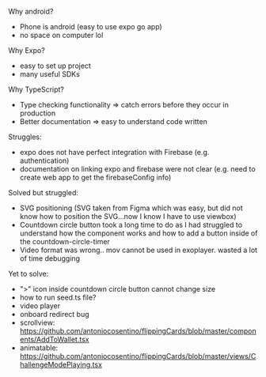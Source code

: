 Why android?

- Phone is android (easy to use expo go app)
- no space on computer lol

Why Expo?

- easy to set up project
- many useful SDKs

Why TypeScript?

- Type checking functionality => catch errors before they occur in production
- Better documentation => easy to understand code written

Struggles:

- expo does not have perfect integration with Firebase (e.g. authentication)
- documentation on linking expo and firebase were not clear (e.g. need to create web app to get the firebaseConfig info)

Solved but struggled:
- SVG positioning (SVG taken from Figma which was easy, but did not know how to position the SVG...now I know I have to use viewbox)
- Countdown circle button took a long time to do as I had struggled to understand how the component works and how to add a button inside of the countdown-circle-timer
- Video format was wrong.. mov cannot be used in exoplayer. wasted a lot of time debugging

Yet to solve:
- ">" icon inside countdown circle button cannot change size
- how to run seed.ts file?
- video player
- onboard redirect bug
- scrollview: https://github.com/antoniocosentino/flippingCards/blob/master/components/AddToWallet.tsx
- animatable: https://github.com/antoniocosentino/flippingCards/blob/master/views/ChallengeModePlaying.tsx